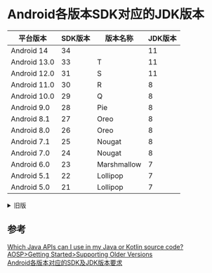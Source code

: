 # Android各版本SDK对应的JDK版本

| 平台版本 | SDK版本 | 版本名称 | JDK版本 |
| ----- | ----- | ----- | ----- |
| Android 14 | 34 |  | 11 |
| Android 13.0              | 33 | T  | 11 |
| Android 12.0              | 31 | S  | 11 |
| Android 11.0              | 30 | R  | 8 |
| Android 10.0              | 29 | Q  | 8 |
| Android 9.0               | 28 | Pie | 8 |
| Android 8.1               | 27 | Oreo | 8 |
| Android 8.0               | 26 | Oreo | 8 |
| Android 7.1               | 25 | Nougat | 8 |
| Android 7.0               | 24 | Nougat | 8 |
| Android 6.0               | 23 | Marshmallow | 7 |
| Android 5.1               | 22 | Lollipop | 7 |
| Android 5.0               | 21 | Lollipop | 7 |
<details> 
<summary>旧版</summary>

| 平台版本 | SDK版本 | 版本名称 | JDK版本 |
| ----- | ----- | ----- | ----- |
| Android 4.4               | 19 | KITKAT | 6 |
| Android 4.3               | 18 | JELLY_BEAN_MR2 | 6 |
| Android 4.2, 4.2.2        | 17 | JELLY_BEAN_MR1 | 6 |
| Android 4.1, 4.1.1        | 16 | JELLY_BEAN | 6 |
| Android 4.0.3, 4.0.4      | 15 | ICE_CREAM_SANDWICH_MR1 | 6 |
| Android 4.0, 4.0.1, 4.0.2 | 14 | ICE_CREAM_SANDWICH     | 6 |
| Android 3.2               | 13 | HONEYCOMB_MR2          | 6 |
| Android 3.1.x             | 12 | HONEYCOMB_MR1          | 6 |
| Android 3.0.x             | 11 | HONEYCOMB              | 6 |
| Android 2.3.4             | 10 | GINGERBREAD_MR1        | 6 |
| Android 2.3.3             | 10 | GINGERBREAD_MR1        | 6 |
| Android 2.3.2             | 9  | GINGERBREAD            | 6 |
| Android 2.3.1             | 9  | GINGERBREAD            | 6 |
| Android 2.3               | 9  | GINGERBREAD            | 6 |
| Android 2.2.x             | 8  | FROYO                  | 6 |
| Android 2.1.x             | 7  | ECLAIR_MR1             | 6 |
| Android 2.0.1             | 6  | ECLAIR_0_1             | 6 |
| Android 2.0               | 5  | ECLAIR                 | 6 |
| Android 1.6               | 4  | DONUT                  | 6 |
| Android 1.5               | 3  | CUPCAKE                | 6 |
| Android 1.1               | 2  | BASE_1_1               | 6 |
| Android 1.0               | 1  | BASE                   | 6 |

</details>


## 参考

[Which Java APIs can I use in my Java or Kotlin source code?](https://developer.android.com/build/jdks?hl=zh-cn#compileSdk)  
[AOSP>Getting Started>Supporting Older Versions](https://source.android.com/docs/setup/start/older-versions#jdk)  
[Android各版本对应的SDK及JDK版本要求](https://blog.csdn.net/j086924/article/details/122866386)  

